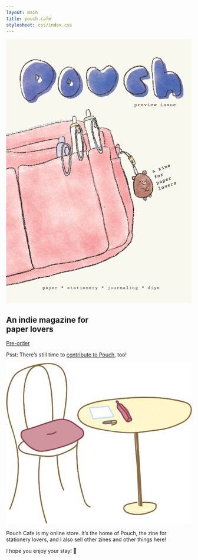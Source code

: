 ```yaml
---
layout: main
title: pouch.cafe
stylesheet: css/index.css
---
```

<div id="hero">
  <div class="content">
    <a href="/preorder"><img src="/images/cover.png" class="cover" /></a>
    <div class="herotext">
      <h2>An indie magazine for<br>paper lovers</h2>
      <a href="/preorder" class="button">Pre-order</a>
      <p class="psst">Psst: There’s still time to <a href="/submit">contribute to Pouch</a>, too!</p>
    </div>
  </div>
</div>

<div id="intro">
  <div class="content">
    <img src="/images/table.png" class="table" />
    <div class="explanation">
      <p>
        Pouch Cafe is my online store. It’s the home of Pouch, the zine for stationery lovers, and I also sell other zines and other things here!
      </p>
      <p>
        I hope you enjoy your stay! 💞
      </p>
    </div>
  </div>
</div>


